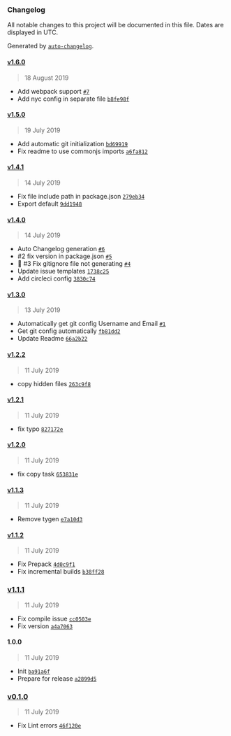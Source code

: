 ### Changelog

All notable changes to this project will be documented in this file. Dates are displayed in UTC.

Generated by [`auto-changelog`](https://github.com/CookPete/auto-changelog).

#### [v1.6.0](https://github.com/nivrith/tygen/compare/v1.5.0...v1.6.0)

> 18 August 2019

- Add webpack support [`#7`](https://github.com/nivrith/tygen/pull/7)
- Add nyc config in separate file [`b8fe98f`](https://github.com/nivrith/tygen/commit/b8fe98f04107cd676d163a22ff5d653b57ed6122)

#### [v1.5.0](https://github.com/nivrith/tygen/compare/v1.4.1...v1.5.0)

> 19 July 2019

- Add automatic git initialization [`bd69919`](https://github.com/nivrith/tygen/commit/bd69919bcb1453b42d84ac57fcb8ed02e5390db2)
- Fix readme to use commonjs imports [`a6fa812`](https://github.com/nivrith/tygen/commit/a6fa8128ea3295cf35f9e2543ddae04c60546f0e)

#### [v1.4.1](https://github.com/nivrith/tygen/compare/v1.4.0...v1.4.1)

> 14 July 2019

- Fix file include path in package.json [`279eb34`](https://github.com/nivrith/tygen/commit/279eb34b1cec1ffc7c5c7258c0fa045bc991bc48)
- Export default [`9dd1948`](https://github.com/nivrith/tygen/commit/9dd1948a833ff9affd05a9b2c0aa3619f25824a1)

#### [v1.4.0](https://github.com/nivrith/tygen/compare/v1.3.0...v1.4.0)

> 14 July 2019

- Auto Changelog generation [`#6`](https://github.com/nivrith/tygen/pull/6)
- #2 fix version in package.json [`#5`](https://github.com/nivrith/tygen/pull/5)
- :bug: #3 Fix gitignore file not generating [`#4`](https://github.com/nivrith/tygen/pull/4)
- Update issue templates [`1738c25`](https://github.com/nivrith/tygen/commit/1738c2521b00dcb26cee03bf088446612ba1f03d)
- Add circleci config [`3830c74`](https://github.com/nivrith/tygen/commit/3830c74d9b9fc505b3cb56460d86f18a978f1fab)

#### [v1.3.0](https://github.com/nivrith/tygen/compare/v1.2.2...v1.3.0)

> 13 July 2019

- Automatically get git config Username and Email [`#1`](https://github.com/nivrith/tygen/pull/1)
- Get git config automatically [`fb81dd2`](https://github.com/nivrith/tygen/commit/fb81dd21bb8d2ec8403b9e7dbc6e4d617e0eef24)
- Update Readme [`66a2b22`](https://github.com/nivrith/tygen/commit/66a2b22b7b66691baae995b58859a7c3dde96fcd)

#### [v1.2.2](https://github.com/nivrith/tygen/compare/v1.2.1...v1.2.2)

> 11 July 2019

- copy hidden files [`263c9f8`](https://github.com/nivrith/tygen/commit/263c9f878df5cefd7f52c6cf0db7fc8657f71da4)

#### [v1.2.1](https://github.com/nivrith/tygen/compare/v1.2.0...v1.2.1)

> 11 July 2019

- fix typo [`827172e`](https://github.com/nivrith/tygen/commit/827172e1d8a150ac990391073d9d20394c7da816)

#### [v1.2.0](https://github.com/nivrith/tygen/compare/v1.1.3...v1.2.0)

> 11 July 2019

- fix copy task [`653831e`](https://github.com/nivrith/tygen/commit/653831ef335f868d03d4ce34f3515f536eeace1b)

#### [v1.1.3](https://github.com/nivrith/tygen/compare/v1.1.2...v1.1.3)

> 11 July 2019

- Remove tygen [`e7a10d3`](https://github.com/nivrith/tygen/commit/e7a10d32241647198ad5d1c971fadb6a3f5ab6bd)

#### [v1.1.2](https://github.com/nivrith/tygen/compare/v1.1.1...v1.1.2)

> 11 July 2019

- Fix Prepack [`4d0c9f1`](https://github.com/nivrith/tygen/commit/4d0c9f16c95c0a9f716fbb66cb1222c1d9708e79)
- Fix incremental builds [`b38ff28`](https://github.com/nivrith/tygen/commit/b38ff2834fa7ccc56fc0b2d771bf54ceb15475ae)

### [v1.1.1](https://github.com/nivrith/tygen/compare/v0.1.0...v1.1.1)

> 11 July 2019

- Fix compile issue [`cc0503e`](https://github.com/nivrith/tygen/commit/cc0503e969f7a4e34a6ec07dddd2fe1fe611622f)
- Fix version [`a4a7063`](https://github.com/nivrith/tygen/commit/a4a706304b81befbbe1856f7fdc632b6259de1b1)

#### 1.0.0

> 11 July 2019

- Init [`ba91a6f`](https://github.com/nivrith/tygen/commit/ba91a6f27fe0df93e1365acb3f21ac9391024dd2)
- Prepare for release [`a2899d5`](https://github.com/nivrith/tygen/commit/a2899d5b9446e35a4819f34bfeb4c966d3427394)

### [v0.1.0](https://github.com/nivrith/tygen/compare/1.0.0...v0.1.0)

> 11 July 2019

- Fix Lint errors [`46f120e`](https://github.com/nivrith/tygen/commit/46f120e49ae2b1aa217ee5ad89a901b2d978cb75)

